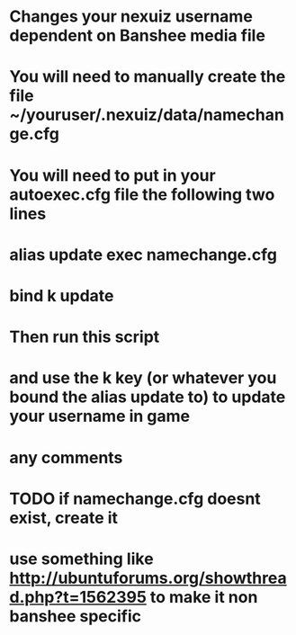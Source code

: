 # Changes your nexuiz username dependent on Banshee media file

# You will need to manually create the file ~/youruser/.nexuiz/data/namechange.cfg
# You will need to put in your autoexec.cfg file the following two lines
#   alias update exec namechange.cfg
# 	bind k update
# Then run this script
# and use the k key (or whatever you bound the alias update to) to update your username in game
# any comments 

# TODO 	if namechange.cfg doesnt exist, create it
#	use something like http://ubuntuforums.org/showthread.php?t=1562395 to make it non banshee specific
